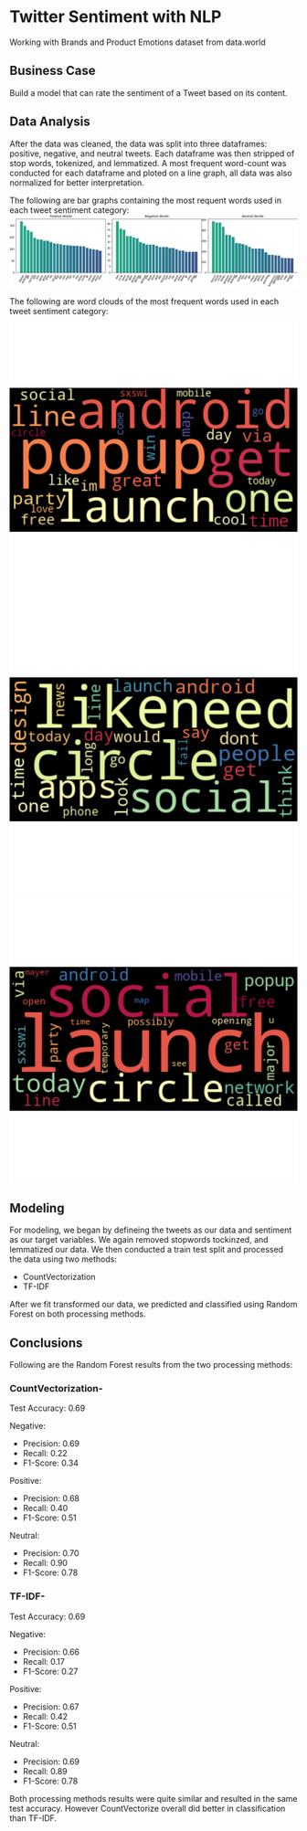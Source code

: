 # Twitter Sentiment with NLP

Working with Brands and Product Emotions dataset from data.world

## Business Case

Build a model that can rate the sentiment of a Tweet based on its content.

## Data Analysis

After the data was cleaned, the data was split into three dataframes: positive, negative, and neutral tweets. Each dataframe was then stripped of stop words, tokenized, and lemmatized. A most frequent word-count was conducted for each dataframe and ploted on a line graph, all data was also normalized for better interpretation. 

The following are bar graphs containing the most requent words used in each tweet sentiment category:
![bar-graph](/Figures/word_count_bar_graphs.png)

The following are word clouds of the most frequent words used in each tweet sentiment category:
![word-cloud](/Figures/positive_wordcloud.png)
![word-cloud](/Figures/negative_wordcloud.png)
![word-cloud](/Figures/neutral_wordcloud.png)

## Modeling

For modeling, we began by defineing the tweets as our data and sentiment as our target variables. We again removed stopwords tockinzed, and lemmatized our data. We then conducted a train test split and processed the data using two methods:

- CountVectorization
- TF-IDF

After we fit transformed our data, we predicted and classified using Random Forest on both processing methods.

## Conclusions

Following are the Random Forest results from the two processing methods:

### CountVectorization-
Test Accuracy: 0.69

Negative:
- Precision: 0.69
- Recall: 0.22
- F1-Score: 0.34

Positive:
- Precision: 0.68
- Recall: 0.40
- F1-Score: 0.51

Neutral:
- Precision: 0.70
- Recall: 0.90
- F1-Score: 0.78

### TF-IDF-
Test Accuracy: 0.69

Negative:
- Precision: 0.66
- Recall: 0.17
- F1-Score: 0.27

Positive:
- Precision: 0.67
- Recall: 0.42
- F1-Score: 0.51

Neutral:
- Precision: 0.69
- Recall: 0.89
- F1-Score: 0.78

Both processing methods results were quite similar and resulted in the same test accuracy. However CountVectorize overall did better in classification than TF-IDF. 
